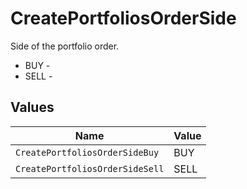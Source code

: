 # CreatePortfoliosOrderSide

Side of the portfolio order.
* BUY - 
* SELL - 


## Values

| Name                            | Value                           |
| ------------------------------- | ------------------------------- |
| `CreatePortfoliosOrderSideBuy`  | BUY                             |
| `CreatePortfoliosOrderSideSell` | SELL                            |